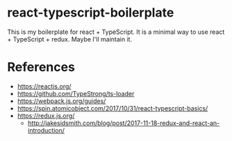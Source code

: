 # react-typescript-boilerplate
This is my boilerplate for react + TypeScript. 
It is a minimal way to use react + TypeScript + redux.
Maybe I'll maintain it.

# References
- https://reactjs.org/
- https://github.com/TypeStrong/ts-loader
- https://webpack.js.org/guides/
- https://spin.atomicobject.com/2017/10/31/react-typescript-basics/
- https://redux.js.org/
    - http://jakesidsmith.com/blog/post/2017-11-18-redux-and-react-an-introduction/